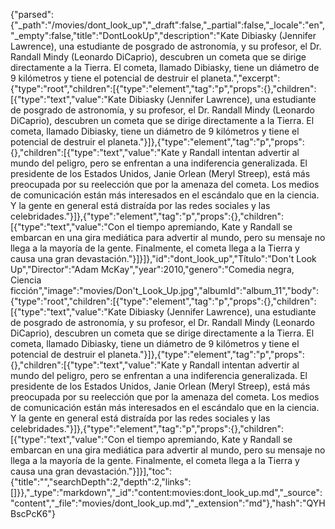 {"parsed":{"_path":"/movies/dont_look_up","_draft":false,"_partial":false,"_locale":"en","_empty":false,"title":"DontLookUp","description":"Kate Dibiasky (Jennifer Lawrence), una estudiante de posgrado de astronomía, y su profesor, el Dr. Randall Mindy (Leonardo DiCaprio), descubren un cometa que se dirige directamente a la Tierra. El cometa, llamado Dibiasky, tiene un diámetro de 9 kilómetros y tiene el potencial de destruir el planeta.","excerpt":{"type":"root","children":[{"type":"element","tag":"p","props":{},"children":[{"type":"text","value":"Kate Dibiasky (Jennifer Lawrence), una estudiante de posgrado de astronomía, y su profesor, el Dr. Randall Mindy (Leonardo DiCaprio), descubren un cometa que se dirige directamente a la Tierra. El cometa, llamado Dibiasky, tiene un diámetro de 9 kilómetros y tiene el potencial de destruir el planeta."}]},{"type":"element","tag":"p","props":{},"children":[{"type":"text","value":"Kate y Randall intentan advertir al mundo del peligro, pero se enfrentan a una indiferencia generalizada. El presidente de los Estados Unidos, Janie Orlean (Meryl Streep), está más preocupada por su reelección que por la amenaza del cometa. Los medios de comunicación están más interesados en el escándalo que en la ciencia. Y la gente en general está distraída por las redes sociales y las celebridades."}]},{"type":"element","tag":"p","props":{},"children":[{"type":"text","value":"Con el tiempo apremiando, Kate y Randall se embarcan en una gira mediática para advertir al mundo, pero su mensaje no llega a la mayoría de la gente. Finalmente, el cometa llega a la Tierra y causa una gran devastación."}]}]},"id":"dont_look_up","Título":"Don't Look Up","Director":"Adam McKay","year":2010,"genero":"Comedia negra, Ciencia ficción","image":"movies/Don't_Look_Up.jpg","albumId":"album_11","body":{"type":"root","children":[{"type":"element","tag":"p","props":{},"children":[{"type":"text","value":"Kate Dibiasky (Jennifer Lawrence), una estudiante de posgrado de astronomía, y su profesor, el Dr. Randall Mindy (Leonardo DiCaprio), descubren un cometa que se dirige directamente a la Tierra. El cometa, llamado Dibiasky, tiene un diámetro de 9 kilómetros y tiene el potencial de destruir el planeta."}]},{"type":"element","tag":"p","props":{},"children":[{"type":"text","value":"Kate y Randall intentan advertir al mundo del peligro, pero se enfrentan a una indiferencia generalizada. El presidente de los Estados Unidos, Janie Orlean (Meryl Streep), está más preocupada por su reelección que por la amenaza del cometa. Los medios de comunicación están más interesados en el escándalo que en la ciencia. Y la gente en general está distraída por las redes sociales y las celebridades."}]},{"type":"element","tag":"p","props":{},"children":[{"type":"text","value":"Con el tiempo apremiando, Kate y Randall se embarcan en una gira mediática para advertir al mundo, pero su mensaje no llega a la mayoría de la gente. Finalmente, el cometa llega a la Tierra y causa una gran devastación."}]}],"toc":{"title":"","searchDepth":2,"depth":2,"links":[]}},"_type":"markdown","_id":"content:movies:dont_look_up.md","_source":"content","_file":"movies/dont_look_up.md","_extension":"md"},"hash":"QYHBscPcK6"}